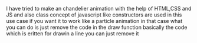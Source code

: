 I have tried to make an chandelier animation with the help of HTML,CSS and JS and also class concept of javascript like constructors are used in this use case if you want it to work like  a particle animation in that case what you can do is just remove the code in the draw function basically the 
code which is eritten for drawin a line you can just remove it 
